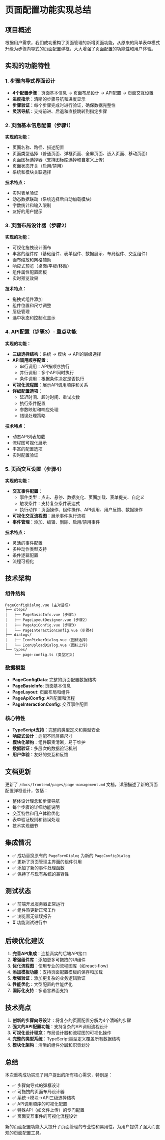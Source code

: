 # 页面配置功能实现总结

## 项目概述

根据用户需求，我们成功重构了页面管理的新增页面功能，从原来的简单表单模式升级为步骤向导式的页面配置弹框，大大增强了页面配置的功能性和用户体验。

## 实现的功能特性

### 1. 步骤向导式界面设计

- **4个配置步骤**：页面基本信息 → 页面布局设计 → API配置 → 页面交互设置
- **进度指示**：清晰的步骤导航和进度显示
- **步骤验证**：每个步骤完成时进行验证，确保数据完整性
- **灵活导航**：支持前进、后退和直接跳转到指定步骤

### 2. 页面基本信息配置（步骤1）

**实现的功能：**
- 页面名称、路径、描述配置
- 页面类型选择（普通页面、弹框页面、全屏页面、嵌入页面、移动页面）
- 页面图标选择器（支持图标库选择和自定义上传）
- 页面状态开关（启用/禁用）
- 系统和模块关联选择

**技术特点：**
- 实时表单验证
- 动态数据联动（系统选择后自动加载模块）
- 字数统计和输入限制
- 友好的用户提示

### 3. 页面布局设计器（步骤2）

**实现的功能：**
- 可视化拖拽设计画布
- 丰富的组件库（基础组件、表单组件、数据展示、布局组件、交互组件）
- 画布缩放和网格辅助
- 响应式预览（桌面/平板/移动）
- 组件属性配置面板
- 实时预览效果

**技术特点：**
- 拖拽式组件添加
- 组件位置和尺寸调整
- 层级管理
- 选中状态和控制点显示

### 4. API配置（步骤3）- 重点功能

**实现的功能：**
- **三级选择结构**：系统 → 模块 → API的层级选择
- **API调用顺序配置**：
  - 串行调用：API按顺序执行
  - 并行调用：多个API同时执行
  - 条件调用：根据条件决定是否执行
- **可视化流程图**：展示API调用顺序和关系
- **详细配置选项**：
  - 延迟时间、超时时间、重试次数
  - 执行条件配置
  - 参数映射和响应处理
  - 错误处理策略

**技术特点：**
- 动态API列表加载
- 流程图可视化展示
- 丰富的配置选项
- 实时配置验证

### 5. 页面交互设置（步骤4）

**实现的功能：**
- **交互事件配置**：
  - 事件类型：点击、悬停、数据变化、页面加载、表单提交、自定义
  - 触发条件：支持复杂条件表达式
  - 执行动作：页面操作、组件操作、API调用、用户反馈、数据操作
- **可视化交互流程图**：展示事件执行流程
- **事件管理**：添加、编辑、删除、启用/禁用事件

**技术特点：**
- 灵活的事件配置
- 多种动作类型支持
- 条件逻辑配置
- 流程可视化

## 技术架构

### 组件结构
```
PageConfigDialog.vue (主对话框)
├── steps/
│   ├── PageBasicInfo.vue (步骤1)
│   ├── PageLayoutDesigner.vue (步骤2)
│   ├── PageApiConfig.vue (步骤3)
│   └── PageInteractionConfig.vue (步骤4)
├── dialogs/
│   ├── IconPickerDialog.vue (图标选择)
│   └── IconUploadDialog.vue (图标上传)
└── types/
    └── page-config.ts (类型定义)
```

### 数据模型
- **PageConfigData**: 完整的页面配置数据结构
- **PageBasicInfo**: 页面基本信息
- **PageLayout**: 页面布局和组件
- **PageApiConfig**: API配置和流程
- **PageInteractionConfig**: 交互事件配置

### 核心特性
- **TypeScript支持**：完整的类型定义和类型安全
- **响应式设计**：适配不同屏幕尺寸
- **模块化架构**：组件职责清晰，易于维护
- **数据验证**：多层次的数据验证机制
- **用户体验**：友好的交互和反馈

## 文档更新

更新了 `/docs/frontend/pages/page-management.md` 文档，详细描述了新的页面配置弹框设计，包括：

- 整体设计理念和步骤导航
- 每个步骤的详细功能说明
- 交互特性和用户体验优化
- 表单验证规则和错误处理
- 技术实现细节

## 集成情况

- ✅ 成功替换原有的 `PageFormDialog` 为新的 `PageConfigDialog`
- ✅ 更新了页面管理主界面的组件引用
- ✅ 添加了新的事件处理函数
- ✅ 保持了与现有系统的兼容性

## 测试状态

- ✅ 前端开发服务器正常运行
- ✅ 组件热更新正常工作
- ✅ 浏览器无错误报告
- ⏳ 功能测试进行中

## 后续优化建议

1. **完善API集成**：连接真实的后端API接口
2. **增强组件库**：添加更多可拖拽的UI组件
3. **优化流程图**：使用专业的流程图库（如react-flow）
4. **添加模板功能**：支持页面配置模板的保存和加载
5. **增强验证**：添加更复杂的业务逻辑验证
6. **性能优化**：大型配置的性能优化
7. **国际化支持**：多语言界面支持

## 技术亮点

1. **创新的步骤向导设计**：将复杂的页面配置分解为4个清晰的步骤
2. **强大的API配置功能**：支持复杂的API调用流程设计
3. **可视化设计理念**：布局设计器和流程图的可视化操作
4. **完整的类型系统**：TypeScript类型定义覆盖所有数据结构
5. **模块化架构**：清晰的组件分层和职责划分

## 总结

本次重构成功实现了用户提出的所有核心需求，特别是：

- ✅ 步骤向导式的弹框设计
- ✅ 可拖拽的页面布局设计器
- ✅ 系统→模块→API三级选择结构
- ✅ API调用顺序的可视化配置
- ✅ 特殊API（如文件上传）的专门配置
- ✅ 页面交互事件的可视化流程设计

新的页面配置功能大大提升了页面管理的专业性和易用性，为用户提供了强大而直观的页面配置工具。